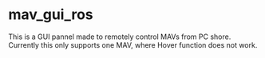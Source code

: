 # mav_gui_ros
This is a GUI pannel made to remotely control MAVs from PC shore.
Currently this only supports one MAV, where Hover function does not work.
